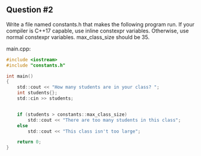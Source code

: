 ## Question #2

Write a file named constants.h that makes the following program run. If your compiler is C++17 capable, use inline constexpr variables. Otherwise, use normal constexpr variables. max_class_size should be 35.

main.cpp:

```c
#include <iostream>
#include "constants.h"

int main()
{
	std::cout << "How many students are in your class? ";
	int students{};
	std::cin >> students;


	if (students > constants::max_class_size)
		std::cout << "There are too many students in this class";
	else
		std::cout << "This class isn't too large";

	return 0;
}
```